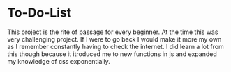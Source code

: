 # To-Do-List
This project is the rite of passage for every beginner. At the time this was very challenging project. If I were to go back I would make it more my own as I remember
constantly having to check the internet. I did learn a lot from this though because it itroduced me to new functions in js and expanded my knowledge of css exponentially.
